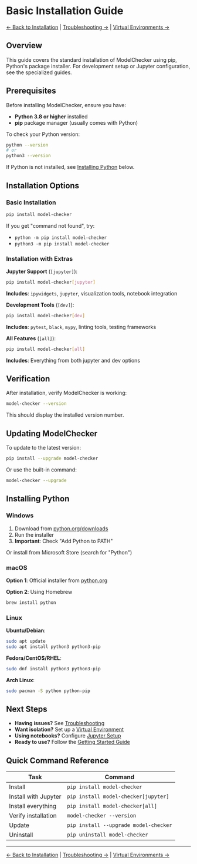 # Basic Installation Guide

[← Back to Installation](README.md) | [Troubleshooting →](TROUBLESHOOTING.md) | [Virtual Environments →](VIRTUAL_ENVIRONMENTS.md)

## Overview

This guide covers the standard installation of ModelChecker using pip, Python's package installer. For development setup or Jupyter configuration, see the specialized guides.

## Prerequisites

Before installing ModelChecker, ensure you have:

- **Python 3.8 or higher** installed
- **pip** package manager (usually comes with Python)

To check your Python version:

```bash
python --version
# or
python3 --version
```

If Python is not installed, see [Installing Python](#installing-python) below.

## Installation Options

### Basic Installation

```bash
pip install model-checker
```

If you get "command not found", try:
- `python -m pip install model-checker`
- `python3 -m pip install model-checker`

### Installation with Extras

**Jupyter Support** (`[jupyter]`):
```bash
pip install model-checker[jupyter]
```
**Includes**: `ipywidgets`, `jupyter`, visualization tools, notebook integration

**Development Tools** (`[dev]`):
```bash
pip install model-checker[dev]
```
**Includes**: `pytest`, `black`, `mypy`, linting tools, testing frameworks

**All Features** (`[all]`):
```bash
pip install model-checker[all]
```
**Includes**: Everything from both jupyter and dev options

## Verification

After installation, verify ModelChecker is working:

```bash
model-checker --version
```

This should display the installed version number.

## Updating ModelChecker

To update to the latest version:

```bash
pip install --upgrade model-checker
```

Or use the built-in command:

```bash
model-checker --upgrade
```

## Installing Python

### Windows

1. Download from [python.org/downloads](https://www.python.org/downloads/)
2. Run the installer
3. **Important**: Check "Add Python to PATH"

Or install from Microsoft Store (search for "Python")

### macOS

**Option 1**: Official installer from [python.org](https://www.python.org/downloads/)

**Option 2**: Using Homebrew
```bash
brew install python
```

### Linux

**Ubuntu/Debian**:
```bash
sudo apt update
sudo apt install python3 python3-pip
```

**Fedora/CentOS/RHEL**:
```bash
sudo dnf install python3 python3-pip
```

**Arch Linux**:
```bash
sudo pacman -S python python-pip
```

## Next Steps

- **Having issues?** See [Troubleshooting](TROUBLESHOOTING.md)
- **Want isolation?** Set up a [Virtual Environment](VIRTUAL_ENVIRONMENTS.md)
- **Using notebooks?** Configure [Jupyter Setup](JUPYTER_SETUP.md)
- **Ready to use?** Follow the [Getting Started Guide](../GETTING_STARTED.md)

## Quick Command Reference

| Task | Command |
|------|---------|
| Install | `pip install model-checker` |
| Install with Jupyter | `pip install model-checker[jupyter]` |
| Install everything | `pip install model-checker[all]` |
| Verify installation | `model-checker --version` |
| Update | `pip install --upgrade model-checker` |
| Uninstall | `pip uninstall model-checker` |

---

[← Back to Installation](README.md) | [Troubleshooting →](TROUBLESHOOTING.md) | [Virtual Environments →](VIRTUAL_ENVIRONMENTS.md)

